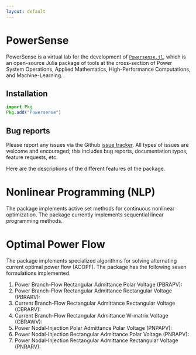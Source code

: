 ```yaml
---
layout: default
---
```


# PowerSense

PowerSense is a virtual lab for the development of [`Powersense.jl`](https://github.com/PowerSense/Powersense.jl), which is an open-source Julia package of tools at the cross-section of Power System Operations, Applied Mathematics, High-Performance Computations, and Machine-Learning.  

## Installation
```julia
import Pkg
Pkg.add("Powersense")
```

## Bug reports

Please report any issues via the Github [issue tracker]. All types of issues
are welcome and encouraged; this includes bug reports, documentation typos,
feature requests, etc.

[issue tracker]: https://github.com/PowerSense/Powersense.jl/issues

Here are the descriptions of the different features of the package.

# Nonlinear Programming (NLP)
The package implements active set methods for continuous nonlinear optimization. The package currently implements sequential linear programming methods.

<!-- # Power Flow Analysis
The package implements power flow analysis for a transmission system. The tool also implements an interference for OpenDSS. -->

# Optimal Power Flow
The package implements specialized algorithms for solving alternating current optimal power flow (ACOPF). The package has the following seven formulations implemented. 
1. Power Branch-Flow Rectangular Admittance Polar Voltage (PBRAPV):
2. Power Branch-Flow Rectangular Admittance Rectangular Voltage (PBRARV):
3. Current Branch-Flow Rectangular Admittance Rectangular Voltage (CBRARV):
4. Current Branch-Flow Rectangular Admittance W-matrix Voltage (CBRAWV):
5. Power Nodal-Injection Polar Admittance Polar Voltage (PNPAPV):
6. Power Nodal-Injection Rectangular Admittance Polar Voltage (PNRAPV):
7. Power Nodal-Injection Rectangular Admittance Rectangular Voltage (PNRARV):







